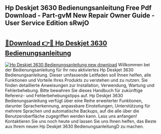 ## Hp Deskjet 3630 Bedienungsanleitung Free Pdf Download - Part-gvM New Repair Owner Guide - User Service Edition sRwjO

# <h2><a href="http://df558tx.blite.top/?on=Hp+Deskjet+3630+Bedienungsanleitung">🔗Download 👉🔴 Hp Deskjet 3630 Bedienungsanleitung</a></h2>

[![Hp Deskjet 3630 Bedienungsanleitung new download](https://i.imgur.com/lujVjoI.png)](http://df558tx.blite.top/?on=Hp+Deskjet+3630+Bedienungsanleitung)
Willkommen bei der Bedienungsanleitung für Ihr neu aktiviertes Hp Deskjet 3630 Bedienungsanleitung. Dieser umfassende Leitfaden soll Ihnen helfen, alle Funktionen und Vorteile Ihres Produkts zu verstehen und zu nutzen. Sie finden detaillierte Anweisungen zur Installation, Verwendung, Wartung und Fehlerbehebung. Bitte bewahren Sie dieses Handbuch für zukünftige Referenz- und Fehlerbehebungstipps auf. Hp Deskjet 3630 Bedienungsanleitung verfügt über eine Reihe erweiterter Funktionen, darunter Spracherkennung, anpassbare Einstellungen, Unterstützung für mehrere Sprachen und automatische Backups, auf die alle über die Benutzeroberfläche zugegriffen werden kann. Lass uns anfangen! Kontaktieren Sie uns noch heute und lassen Sie uns Ihnen helfen, das Beste aus Ihrem neuen Hp Deskjet 3630 BedienungsanleitungD zu machen.
